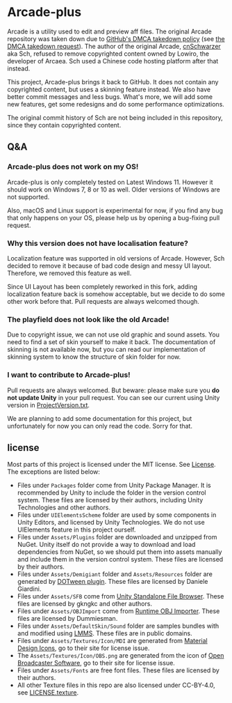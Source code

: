# Arcade-plus

Arcade is a utility used to edit and preview aff files. The original Arcade repository was taken down due to [GitHub's DMCA takedown policy](https://docs.github.com/en/site-policy/content-removal-policies/dmca-takedown-policy) (see [the DMCA takedown request](https://github.com/github/dmca/blob/master/2019/02/2019-02-27-Arcaea.md)). The author of the original Arcade, [cnSchwarzer](https://github.com/cnSchwarzer) aka Sch, refused to remove copyrighted content owned by Lowiro, the developer of Arcaea. Sch used a Chinese code hosting platform after that instead.

This project, Arcade-plus brings it back to GitHub. It does not contain any copyrighted content, but uses a skinning feature instead. We also have better commit messages and less bugs. What's more, we will add some new features, get some redesigns and do some performance optimizations.

The original commit history of Sch are not being included in this repository, since they contain copyrighted content.

## Q&A

### Arcade-plus does not work on my OS!

Arcade-plus is only completely tested on Latest Windows 11. However it should work on Windows 7, 8 or 10 as well. Older versions of Windows are not supported.

Also, macOS and Linux support is experimental for now, if you find any bug that only happens on your OS, please help us by opening a bug-fixing pull request.

### Why this version does not have localisation feature?

Localization feature was supported in old versions of Arcade. However, Sch decided to remove it because of bad code design and messy UI layout. Therefore, we removed this feature as well.

Since UI Layout has been completely reworked in this fork, adding localization feature back is somehow acceptable, but we decide to do some other work before that. Pull requests are always welcomed though.

### The playfield does not look like the old Arcade!

Due to copyright issue, we can not use old graphic and sound assets. You need to find a set of skin yourself to make it back. The documentation of skinning is not available now, but you can read our implementation of skinning system to know the structure of skin folder for now.

### I want to contribute to Arcade-plus!

Pull requests are always welcomed. But beware: please make sure you **do not update Unity** in your pull request. You can see our current using Unity version in [ProjectVersion.txt](ProjectSettings\ProjectVersion.txt).

We are planning to add some documentation for this project, but unfortunately for now you can only read the code. Sorry for that.

## license

Most parts of this project is licensed under the MIT license. See [License](LICENSE). The exceptions are listed below:

- Files under `Packages` folder come from Unity Package Manager. It is recommended by Unity to include the folder in the version control system. These files are licensed by their authors, including Unity Technologies and other authors.
- Files under `UIElementsScheme` folder are used by some components in Unity Editors, and licensed by Unity Technologies. We do not use UIElements feature in this project ourself.
- Files under `Assets/Plugins` folder are downloaded and unzipped from NuGet. Unity itself do not provide a way to download and load dependencies from NuGet, so we should put them into assets manually and include them in the version control system. These files are licensed by their authors.
- Files under `Assets/Demigiant` folder and `Assets/Resources` folder are generated by [DOTween plugin](http://dotween.demigiant.com/). These files are licensed by Daniele Giardini.
- Files under `Assets/SFB` come from [Unity Standalone File Browser](https://github.com/gkngkc/UnityStandaloneFileBrowser). These files are licensed by gkngkc and other authors.
- Files under `Assets/OBJImport` come from [Runtime OBJ Importer](https://assetstore.unity.com/packages/tools/modeling/runtime-obj-importer-49547). These files are licensed by Dummiesman.
- Files under `Assets/DefaultSkin/Sound` folder are samples bundles with and modified using [LMMS](https://lmms.io). These files are in public domains.
- Files under `Assets/Textures/Icon/MDI` are generated from [Material Design Icons](https://materialdesignicons.com/), go to their site for license issue.
- The `Assets/Textures/Icon/OBS.png` are generated from the icon of [Open Broadcaster Software](https://obsproject.com/), go to their site for license issue.
- Files under `Assets/Fonts` are free font files. These files are licensed by their authors.
- All other Texture files in this repo are also licensed under CC-BY-4.0, see [LICENSE.texture](LICENSE.texture).
